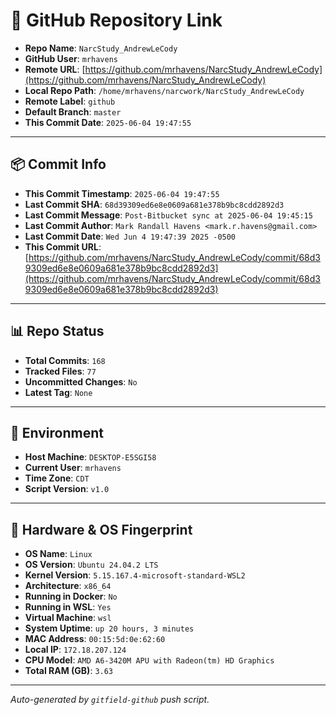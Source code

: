 # 🔗 GitHub Repository Link

- **Repo Name**: `NarcStudy_AndrewLeCody`
- **GitHub User**: `mrhavens`
- **Remote URL**: [https://github.com/mrhavens/NarcStudy_AndrewLeCody](https://github.com/mrhavens/NarcStudy_AndrewLeCody)
- **Local Repo Path**: `/home/mrhavens/narcwork/NarcStudy_AndrewLeCody`
- **Remote Label**: `github`
- **Default Branch**: `master`
- **This Commit Date**: `2025-06-04 19:47:55`

---

## 📦 Commit Info

- **This Commit Timestamp**: `2025-06-04 19:47:55`
- **Last Commit SHA**: `68d39309ed6e8e0609a681e378b9bc8cdd2892d3`
- **Last Commit Message**: `Post-Bitbucket sync at 2025-06-04 19:45:15`
- **Last Commit Author**: `Mark Randall Havens <mark.r.havens@gmail.com>`
- **Last Commit Date**: `Wed Jun 4 19:47:39 2025 -0500`
- **This Commit URL**: [https://github.com/mrhavens/NarcStudy_AndrewLeCody/commit/68d39309ed6e8e0609a681e378b9bc8cdd2892d3](https://github.com/mrhavens/NarcStudy_AndrewLeCody/commit/68d39309ed6e8e0609a681e378b9bc8cdd2892d3)

---

## 📊 Repo Status

- **Total Commits**: `168`
- **Tracked Files**: `77`
- **Uncommitted Changes**: `No`
- **Latest Tag**: `None`

---

## 🧭 Environment

- **Host Machine**: `DESKTOP-E5SGI58`
- **Current User**: `mrhavens`
- **Time Zone**: `CDT`
- **Script Version**: `v1.0`

---

## 🧬 Hardware & OS Fingerprint

- **OS Name**: `Linux`
- **OS Version**: `Ubuntu 24.04.2 LTS`
- **Kernel Version**: `5.15.167.4-microsoft-standard-WSL2`
- **Architecture**: `x86_64`
- **Running in Docker**: `No`
- **Running in WSL**: `Yes`
- **Virtual Machine**: `wsl`
- **System Uptime**: `up 20 hours, 3 minutes`
- **MAC Address**: `00:15:5d:0e:62:60`
- **Local IP**: `172.18.207.124`
- **CPU Model**: `AMD A6-3420M APU with Radeon(tm) HD Graphics`
- **Total RAM (GB)**: `3.63`

---

_Auto-generated by `gitfield-github` push script._
